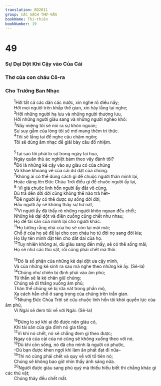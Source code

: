 ```yaml
---
translation: BD2011
group: CÁC SÁCH THƠ-VĂN
bookName: Thi-thiên 
bookNumber: 19
---
```


<div class="title"><h1>49</h1><h3>Sự Dại Dột Khi Cậy vào Của Cải</h3><h3>Thơ của con cháu Cô-ra</h3><h3>Cho Trưởng Ban Nhạc</h3></div>
<span class="verse thi_49_1">  <sup>1</sup>Hỡi tất cả các dân các nước, xin nghe rõ điều nầy;<br/>  Hỡi mọi người trên khắp thế gian, xin hãy lắng tai nghe;<br/></span>
<span class="verse thi_49_2">  <sup>2</sup>Hỡi những người hạ lưu và những người thượng lưu,<br/>  Hỡi những người giàu sang và những người nghèo khó:<br/></span>
<span class="verse thi_49_3">  <sup>3</sup>Nầy miệng tôi sẽ nói ra sự khôn ngoan;<br/>  Sự suy gẫm của lòng tôi sẽ mở mang thêm tri thức.<br/></span>
<span class="verse thi_49_4">  <sup>4</sup>Tôi sẽ lắng tai để nghe câu châm ngôn;<br/>  Tôi sẽ dùng âm nhạc để giãi bày câu đố nhiệm.<br/><br/></span>
<span class="verse thi_49_5">  <sup>5</sup>Tại sao tôi phải lo sợ trong ngày tai họa,<br/>  Ngày quân thù ác nghiệt bám theo vây đánh tôi?<br/></span>
<span class="verse thi_49_6">  <sup>6</sup>Ðó là những kẻ cậy vào sự giàu có của chúng<br/>  Và khoe khoang về của cải dư dật của chúng.<br/></span>
<span class="verse thi_49_7">  <sup>7</sup>Không ai có thể dùng cách gì để chuộc người thân mình lại,<br/>  Hoặc dâng lên Ðức Chúa Trời điều gì để chuộc người ấy lại,<br/></span>
<span class="verse thi_49_8">  <sup>8</sup>–Vì giá chuộc linh hồn người ấy đắt vô cùng,<br/>  Dù trả đến đời đời cũng không thể nào trả hết–<br/></span>
<span class="verse thi_49_9">  <sup>9</sup>Ðể người ấy có thể được sự sống đời đời,<br/>  Hầu người ấy sẽ không thấy sự hư nát,<br/></span>
<span class="verse thi_49_10">  <sup>10</sup>Vì người ấy đã thấy rõ những người khôn ngoan đều chết;<br/>  Những kẻ dại dột và điên cuồng cũng chết như nhau;<br/>  Họ để tài sản của mình lại cho người khác.<br/></span>
<span class="verse thi_49_11">  <sup>11</sup>Họ tưởng rằng nhà của họ sẽ còn lại mãi mãi;<br/>  Chỗ ở của họ sẽ để lại cho con cháu họ từ đời nọ sang đời kia;<br/>  Họ lấy tên mình đặt tên cho đất đai của họ.<br/></span>
<span class="verse thi_49_12">  <sup>12</sup>Tuy nhiên không ai, dù giàu sang đến mấy, sẽ có thể sống mãi;<br/>  Họ sẽ như các thú vật, rồi cũng phải chết mà thôi.<br/><br/></span>
<span class="verse thi_49_13">  <sup>13</sup>Ðó là số phận của những kẻ dại dột ưa cậy mình,<br/>  Và của những kẻ sinh ra sau mà nghe theo những kẻ ấy. (Sê-la)<br/></span>
<span class="verse thi_49_14">  <sup>14</sup>Chúng như chiên bị định phải vào âm phủ;<br/>  Tử thần sẽ là kẻ chăn giữ chúng;<br/>  Chúng sẽ đi thẳng xuống âm phủ; <br/>  Thân thể chúng sẽ bị rữa nát trong phần mộ,<br/>  Xa cách hẳn chỗ ở sang trọng của chúng trên trần gian.<br/></span>
<span class="verse thi_49_15">  <sup>15</sup>Nhưng Ðức Chúa Trời sẽ cứu chuộc linh hồn tôi khỏi quyền lực của âm phủ,<br/>  Vì Ngài sẽ đem tôi về với Ngài. (Sê-la)<br/><br/></span>
<span class="verse thi_49_16">  <sup>16</sup>Ðừng lo sợ khi ai đó được nên giàu có,<br/>  Khi tài sản của gia đình nó gia tăng;<br/></span>
<span class="verse thi_49_17">  <sup>17</sup>Vì khi nó chết, nó sẽ chẳng đem gì theo được;<br/>  Ngay cả của cải của nó cũng sẽ không xuống theo với nó.<br/></span>
<span class="verse thi_49_18">  <sup>18</sup>Dù khi còn sống, nó đã cho mình là người có phước,<br/>  –Dù bạn được khen ngợi khi làm ăn phát đạt đi nữa–<br/></span>
<span class="verse thi_49_19">  <sup>19</sup>Thì nó cũng phải chết và quy về với tổ tiên nó;<br/>  Chúng sẽ không bao giờ nhìn thấy ánh sáng nữa.<br/></span>
<span class="verse thi_49_20">  <sup>20</sup>Người được giàu sang phú quý mà thiếu hiểu biết thì chẳng khác gì các thú vật;<br/>  Chúng thảy đều chết mất.<br/></span>
